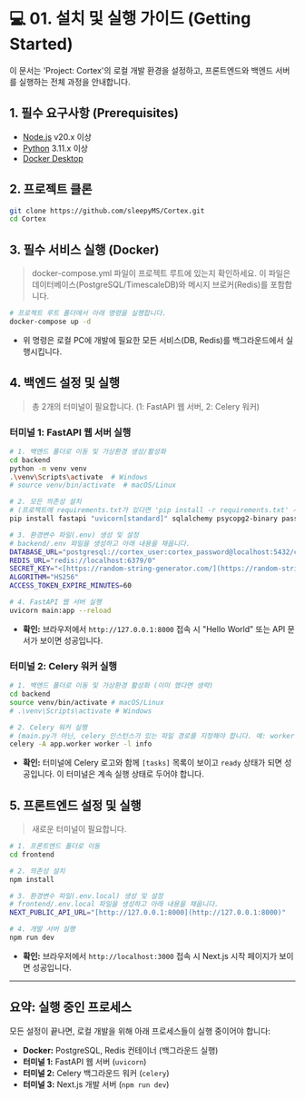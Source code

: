 # 💻 01. 설치 및 실행 가이드 (Getting Started)

이 문서는 'Project: Cortex'의 로컬 개발 환경을 설정하고, 프론트엔드와 백엔드 서버를 실행하는 전체 과정을 안내합니다.

## 1. 필수 요구사항 (Prerequisites)

- [Node.js](https://nodejs.org/) v20.x 이상
- [Python](https://www.python.org/) 3.11.x 이상
- [Docker Desktop](https://www.docker.com/products/docker-desktop/)

## 2. 프로젝트 클론

```bash
git clone https://github.com/sleepyMS/Cortex.git
cd Cortex
```

## 3. 필수 서비스 실행 (Docker)

> docker-compose.yml 파일이 프로젝트 루트에 있는지 확인하세요. 이 파일은 데이터베이스(PostgreSQL/TimescaleDB)와 메시지 브로커(Redis)를 포함합니다.

```bash
# 프로젝트 루트 폴더에서 아래 명령을 실행합니다.
docker-compose up -d
```

- 위 명령은 로컬 PC에 개발에 필요한 모든 서비스(DB, Redis)를 백그라운드에서 실행시킵니다.

## 4. 백엔드 설정 및 실행

> 총 2개의 터미널이 필요합니다. (1: FastAPI 웹 서버, 2: Celery 워커)

### 터미널 1: FastAPI 웹 서버 실행

```bash
# 1. 백엔드 폴더로 이동 및 가상환경 생성/활성화
cd backend
python -m venv venv
.\venv\Scripts\activate  # Windows
# source venv/bin/activate  # macOS/Linux

# 2. 모든 의존성 설치
# (프로젝트에 requirements.txt가 있다면 'pip install -r requirements.txt' 사용)
pip install fastapi "uvicorn[standard]" sqlalchemy psycopg2-binary passlib[bcrypt] polars "python-jose[cryptography]" celery redis

# 3. 환경변수 파일(.env) 생성 및 설정
# backend/.env 파일을 생성하고 아래 내용을 채웁니다.
DATABASE_URL="postgresql://cortex_user:cortex_password@localhost:5432/cortex_db"
REDIS_URL="redis://localhost:6379/0"
SECRET_KEY="<[https://random-string-generator.com/](https://random-string-generator.com/) 에서 생성한 긴 무작위 문자열로 교체>"
ALGORITHM="HS256"
ACCESS_TOKEN_EXPIRE_MINUTES=60

# 4. FastAPI 웹 서버 실행
uvicorn main:app --reload
```

- **확인:** 브라우저에서 `http://127.0.0.1:8000` 접속 시 "Hello World" 또는 API 문서가 보이면 성공입니다.

### 터미널 2: Celery 워커 실행

```bash
# 1. 백엔드 폴더로 이동 및 가상환경 활성화 (이미 했다면 생략)
cd backend
source venv/bin/activate # macOS/Linux
# .\venv\Scripts\activate # Windows

# 2. Celery 워커 실행
# (main.py가 아닌, celery 인스턴스가 있는 파일 경로를 지정해야 합니다. 예: worker.py)
celery -A app.worker worker -l info
```

- **확인:** 터미널에 Celery 로고와 함께 `[tasks]` 목록이 보이고 `ready` 상태가 되면 성공입니다. 이 터미널은 계속 실행 상태로 두어야 합니다.

## 5. 프론트엔드 설정 및 실행

> 새로운 터미널이 필요합니다.

```bash
# 1. 프론트엔드 폴더로 이동
cd frontend

# 2. 의존성 설치
npm install

# 3. 환경변수 파일(.env.local) 생성 및 설정
# frontend/.env.local 파일을 생성하고 아래 내용을 채웁니다.
NEXT_PUBLIC_API_URL="[http://127.0.0.1:8000](http://127.0.0.1:8000)"

# 4. 개발 서버 실행
npm run dev
```

- **확인:** 브라우저에서 `http://localhost:3000` 접속 시 Next.js 시작 페이지가 보이면 성공입니다.

---

## 요약: 실행 중인 프로세스

모든 설정이 끝나면, 로컬 개발을 위해 아래 프로세스들이 실행 중이어야 합니다:

- **Docker:** PostgreSQL, Redis 컨테이너 (백그라운드 실행)
- **터미널 1:** FastAPI 웹 서버 (`uvicorn`)
- **터미널 2:** Celery 백그라운드 워커 (`celery`)
- **터미널 3:** Next.js 개발 서버 (`npm run dev`)
